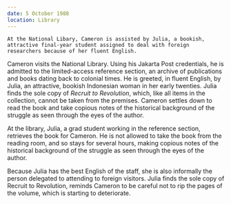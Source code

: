 ```yaml
---
date: 5 October 1988
location: Library
---
```


```synopsis
At the National Libary, Cameron is assisted by Julia, a bookish, attractive final-year student assigned to deal with foreign researchers because of her fluent English.   
```

Cameron visits the National Library. Using his Jakarta Post credentials, he is admitted to the limited-access
reference section, an archive of publications and books dating back to
colonial times. He is greeted, in fluent English, by Julia, an
attractive, bookish Indonesian woman in her early twenties. Julia finds
the sole copy of *Recruit to Revolution*, which, like all items in the
collection, cannot be taken from the premises. Cameron settles down to
read the book and take copious notes of the historical background of the
struggle as seen through the eyes of the author.

At the library, Julia, a grad student working in the reference section, retrieves the book for Cameron. He is not allowed to take the book from the reading room, and so stays for several hours, making copious notes of the historical background of the struggle as seen through the eyes of the author. 

Because Julia has the best English of the staff, she is also informally the person delegated to attending to foreign visitors. Julia finds the sole copy of Recruit to Revolution, reminds Cameron to be careful not to rip the pages of the volume, which is starting to deteriorate. 